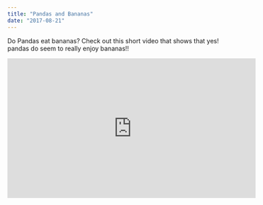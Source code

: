```yaml
---
title: "Pandas and Bananas"
date: "2017-08-21"
---
```


Do Pandas eat bananas? Check out this short video that shows that yes! pandas do
seem to really enjoy bananas!!

<iframe width="560" height="315" src="https://www.youtube.com/embed/4SZl1r2O_bY" frameborder="0" allowfullscreen></iframe>